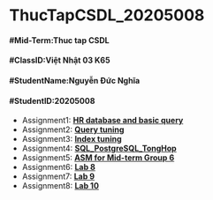 <h1> ThucTapCSDL_20205008 </h1>
<h4>#Mid-Term:Thuc tap CSDL</h4>
<h4>#ClassID:Việt Nhật 03 K65</h4>
<h4>#StudentName:Nguyễn Đức Nghĩa</h4>
<h4>#StudentID:20205008</h4>
<ul>
    <li>Assignment1: <b><a href="./assignment1">HR database and basic query</a></b></li>
    <li>Assignment2: <b><a href="./assignment2">Query tuning</a></b></li>
    <li>Assignment3: <b><a href="./assignment3">Index tuning</a></b></li>
    <li>Assignment4: <b><a href="./assignment4">SQL_PostgreSQL_TongHop</a></b></li>
    <li>Assignment5: <b><a href="./assignment5">ASM for Mid-term Group 6</a></b></li>
    <li>Assignment6: <b><a href="./assignment6">Lab 8</a></b></li>
    <li>Assignment7: <b><a href="./assignment7">Lab 9</a></b></li>
    <li>Assignment8: <b><a href="./assignment8">Lab 10</a></b></li>
</ul>
